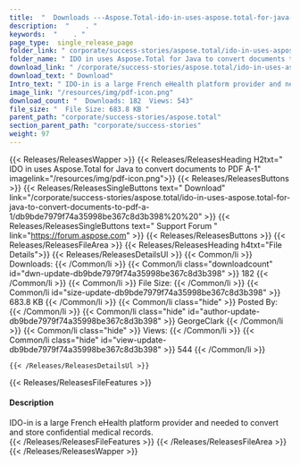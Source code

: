 ```yaml
---
title:  "  Downloads ---Aspose.Total-ido-in-uses-aspose.total-for-java-to-convert-documents-to-pdf-a-1 . " 
description:  "    . " 
keywords:  "    . " 
page_type:  single_release_page
folder_link: " corporate/success-stories/aspose.total/ido-in-uses-aspose.total-for-java-to-convert-documents-to-pdf-a-1/"
folder_name: " IDO in uses Aspose.Total for Java to convert documents to PDF A-1"
download_link: " /corporate/success-stories/aspose.total/ido-in-uses-aspose.total-for-java-to-convert-documents-to-pdf-a-1/db9bde7979f74a35998be367c8d3b398"
download_text: " Download"
Intro_text: " IDO-in is a large French eHealth platform provider and needed to convert and sto..."
image_link: "/resources/img/pdf-icon.png"
download_count: "  Downloads: 182  Views: 543"
file_size: "  File Size: 683.8 KB "
parent_path: "corporate/success-stories/aspose.total"
section_parent_path: "corporate/success-stories"
weight: 97
---
```


{{< Releases/ReleasesWapper >}}
  {{< Releases/ReleasesHeading H2txt=" IDO in uses Aspose.Total for Java to convert documents to PDF A-1" imagelink="/resources/img/pdf-icon.png">}}
  {{< Releases/ReleasesButtons >}}
    {{< Releases/ReleasesSingleButtons text=" Download" link="/corporate/success-stories/aspose.total/ido-in-uses-aspose.total-for-java-to-convert-documents-to-pdf-a-1/db9bde7979f74a35998be367c8d3b398%20%20" >}}
    {{< Releases/ReleasesSingleButtons text=" Support Forum " link="https://forum.aspose.com" >}}
  {{< Releases/ReleasesButtons >}}
  {{< Releases/ReleasesFileArea >}}
    {{< Releases/ReleasesHeading h4txt="File Details">}}
    {{< Releases/ReleasesDetailsUl >}}
            {{< Common/li  >}} Downloads: {{< /Common/li >}} 
      {{< Common/li class="downloadcount" id="dwn-update-db9bde7979f74a35998be367c8d3b398" >}} 182 {{< /Common/li >}} 
      {{< Common/li  >}} File Size: {{< /Common/li >}} 
      {{< Common/li id="size-update-db9bde7979f74a35998be367c8d3b398" >}} 683.8 KB {{< /Common/li >}} 
      {{< Common/li  class="hide" >}} Posted By: {{< /Common/li >}} 
      {{< Common/li class="hide" id="author-update-db9bde7979f74a35998be367c8d3b398" >}} GeorgeClark {{< /Common/li >}} 
      {{< Common/li class="hide"  >}} Views: {{< /Common/li >}} 
      {{< Common/li class="hide" id="view-update-db9bde7979f74a35998be367c8d3b398" >}} 544 {{< /Common/li >}} 

    {{< /Releases/ReleasesDetailsUl >}}

  {{< Releases/ReleasesFileFeatures >}}
      <h4>Description</h4><div class="HTMLDescription">IDO-in is a large French eHealth platform provider and needed to convert and store confidential medical records.</div>
  {{< /Releases/ReleasesFileFeatures >}}
 {{< /Releases/ReleasesFileArea >}}
{{< /Releases/ReleasesWapper >}}


